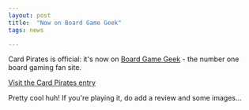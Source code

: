 ```yaml
---
layout: post
title:  "Now on Board Game Geek"
tags: news

---
```


Card Pirates is official: it's now on [Board Game Geek](http://boardgamegeek.com) - the number one board gaming fan site.

[Visit the Card Pirates entry](http://boardgamegeek.com/boardgame/146112/card-pirates)

Pretty cool huh! If you're playing it, do add a review and some images...

